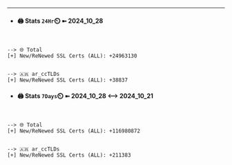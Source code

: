 

---
- #### 🖨️ **Stats** `24Hr`⏲️ ➼ 2024_10_28
```console


--> 🌐 Total
[+] New/ReNewed SSL Certs (ALL): +24963130


--> 🇦🇷 ar_ccTLDs
[+] New/ReNewed SSL Certs (ALL): +38837

```

- #### 🖨️ **Stats** `7Days`⏲️ ➼ 2024_10_28 <--> 2024_10_21
```console


--> 🌐 Total
[+] New/ReNewed SSL Certs (ALL): +116980872


--> 🇦🇷 ar_ccTLDs
[+] New/ReNewed SSL Certs (ALL): +211383

```

